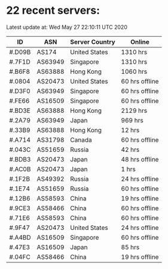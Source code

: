 # 22 recent servers:

Latest update at: Wed May 27 22:10:11 UTC 2020

| ID | ASN | Server Country | Online |
| -- | --- | -------------- | ------ |
| #.D09B | AS174 | United States | 1310 hrs |
| #.7F1D | AS63949 | Singapore | 1310 hrs |
| #.B6F8 | AS63888 | Hong Kong | 1060 hrs |
| #.0804 | AS20473 | United States | 60 hrs offline |
| #.D3F0 | AS63949 | Singapore | 60 hrs offline |
| #.FE66 | AS16509 | Singapore | 60 hrs offline |
| #.BD3E | AS63888 | Hong Kong | 2129 hrs |
| #.2A79 | AS63949 | Japan | 969 hrs |
| #.33B9 | AS63888 | Hong Kong | 12 hrs |
| #.A714 | AS31798 | Canada | 60 hrs offline |
| #.043C | AS51659 | Russia | 42 hrs |
| #.BDB3 | AS20473 | Japan | 48 hrs offline |
| #.AC0B | AS20473 | Japan | 1 hrs |
| #.1F2B | AS49392 | Russia | 24 hrs offline |
| #.1E74 | AS51659 | Russia | 60 hrs offline |
| #.12B6 | AS58593 | China | 19 hrs offline |
| #.9CE3 | AS58466 | China | 60 hrs offline |
| #.71E6 | AS58593 | China | 60 hrs offline |
| #.9F47 | AS20473 | United States | 24 hrs offline |
| #.A4BD | AS16509 | Singapore | 60 hrs offline |
| #.47E3 | AS16509 | Japan | 85 hrs |
| #.04FC | AS58466 | China | 19 hrs offline |

